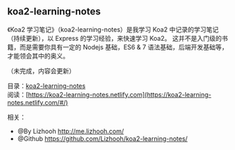 ## koa2-learning-notes

《Koa2 学习笔记》（koa2-learning-notes）是我学习 Koa2 中记录的学习笔记（持续更新），以 Express 的学习经验，来快速学习 Koa2。
这并不是入门级的书籍，而是需要你具有一定的 Nodejs 基础，ES6 & 7 语法基础，后端开发基础等，才能领会其中的奥义。

（未完成，内容会更新）

目录：[koa2-learning-notes](./SUMMARY.md) </br>
阅读：[https://koa2-learning-notes.netlify.com](https://koa2-learning-notes.netlify.com/#/)

相关：
- @By Lizhooh http://me.lizhooh.com/
- @Github https://github.com/Lizhooh/koa2-learning-notes/

